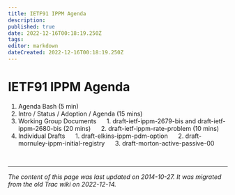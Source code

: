 ```yaml
---
title: IETF91 IPPM Agenda
description: 
published: true
date: 2022-12-16T00:18:19.250Z
tags: 
editor: markdown
dateCreated: 2022-12-16T00:18:19.250Z
---
```


# IETF91 IPPM Agenda
1. Agenda Bash (5 min)
2. Intro / Status / Adoption / Agenda (15 mins)
3. Working Group Documents
&nbsp;&nbsp;&nbsp;&nbsp;     1. draft-ietf-ippm-2679-bis and draft-ietf-ippm-2680-bis (20 mins)
&nbsp;&nbsp;&nbsp;&nbsp;     2. draft-ietf-ippm-rate-problem (10 mins) 
4. Individual Drafts
&nbsp;&nbsp;&nbsp;&nbsp;     1. draft-elkins-ippm-pdm-option
&nbsp;&nbsp;&nbsp;&nbsp;     2. draft-mornuley-ippm-initial-registry
&nbsp;&nbsp;&nbsp;&nbsp;     3. draft-morton-active-passive-00 




&nbsp;
&nbsp;
&nbsp;

---

*The content of this page was last updated on 2014-10-27. It was migrated from the old Trac wiki on 2022-12-14.*